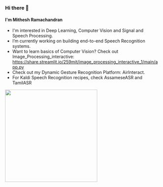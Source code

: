 ### Hi there 👋

#### I'm Mithesh Ramachandran

- I'm interested in Deep Learning, Computer Vision and Signal and Speech Processing.
- I’m currently working on building end-to-end Speech Recognition systems.
- Want to learn basics of Computer Vision? Check out Image_Processing_interactive: https://share.streamlit.io/259mit/image_processing_interactive_1/main/app.py
- Check out my Dynamic Gesture Recognition Platform: AirInteract.
- For Kaldi Speech Recognition recipes, check AssameseASR and TamilASR


<img src="https://user-images.githubusercontent.com/64850155/141142848-d50a49a5-e5ff-443d-bf43-5b5e8bddd14d.gif" width = 300>
